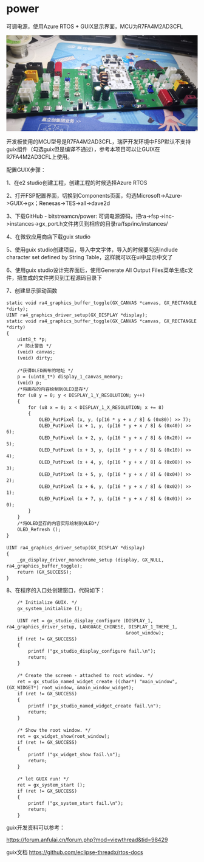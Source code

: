 # power
可调电源，使用Azure RTOS + GUIX显示界面，MCU为R7FA4M2AD3CFL

![Image text](https://github.com/bitstreamcn/power/blob/master/images/IMG_20251007_085554.jpg)


开发板使用的MCU型号是R7FA4M2AD3CFL，瑞萨开发环境中FSP默认不支持guix组件（勾选guix但是编译不通过），参考本项目可以让GUIX在R7FA4M2AD3CFL上使用。

 

配置GUIX步骤：

 

1、在e2 studio创建工程，创建工程的时候选择Azure RTOS

2、打开FSP配置界面，切换到Components页面，勾选Microsoft->Azure->GUIX->gx；Renesas->TES->all->dave2d

3、下载GitHub - bitstreamcn/power: 可调电源源码，把ra->fsp->inc->instances->gx_port.h文件拷贝到相应的目录ra/fsp/inc/instances/

4、在微软应用商店下载guix studio

5、使用guix studio创建项目，导入中文字体，导入的时候要勾选Indlude character set defined by String Table，这样就可以在ui中显示中文了

6、使用guix studio设计完界面后，使用Generate All Output Files菜单生成c文件，把生成的文件拷贝到工程源码目录下

7、创建显示驱动函数

```
static void ra4_graphics_buffer_toggle(GX_CANVAS *canvas, GX_RECTANGLE *dirty);
UINT ra4_graphics_driver_setup(GX_DISPLAY *display);
static void ra4_graphics_buffer_toggle(GX_CANVAS *canvas, GX_RECTANGLE *dirty)
{
    uint8_t *p;
    /* 防止警告 */
    (void) canvas;
    (void) dirty;

    /*获得OLED画布的地址 */
    p = (uint8_t*) display_1_canvas_memory;
    (void) p;
    /*将画布的内容绘制到OLED显存*/
    for (u8 y = 0; y < DISPLAY_1_Y_RESOLUTION; y++)
    {
        for (u8 x = 0; x < DISPLAY_1_X_RESOLUTION; x += 8)
        {
            OLED_PutPixel (x, y, (p[16 * y + x / 8] & (0x80)) >> 7);
            OLED_PutPixel (x + 1, y, (p[16 * y + x / 8] & (0x40)) >> 6);
            OLED_PutPixel (x + 2, y, (p[16 * y + x / 8] & (0x20)) >> 5);
            OLED_PutPixel (x + 3, y, (p[16 * y + x / 8] & (0x10)) >> 4);
            OLED_PutPixel (x + 4, y, (p[16 * y + x / 8] & (0x08)) >> 3);
            OLED_PutPixel (x + 5, y, (p[16 * y + x / 8] & (0x04)) >> 2);
            OLED_PutPixel (x + 6, y, (p[16 * y + x / 8] & (0x02)) >> 1);
            OLED_PutPixel (x + 7, y, (p[16 * y + x / 8] & (0x01)) >> 0);
        }
    }
    /*将OLED显存的内容实际绘制到OLED*/
    OLED_Refresh ();
}

UINT ra4_graphics_driver_setup(GX_DISPLAY *display)
{
    _gx_display_driver_monochrome_setup (display, GX_NULL, ra4_graphics_buffer_toggle);
    return (GX_SUCCESS);
}
```

8、在程序的入口处创建窗口，代码如下：

```
    /* Initialize GUIX. */
    gx_system_initialize ();

    UINT ret = gx_studio_display_configure (DISPLAY_1, ra4_graphics_driver_setup, LANGUAGE_CHINESE, DISPLAY_1_THEME_1,
                                            &root_window);
    if (ret != GX_SUCCESS)
    {
        printf ("gx_studio_display_configure fail.\n");
        return;
    }

    /* Create the screen - attached to root window. */
    ret = gx_studio_named_widget_create ((char*) "main_window", (GX_WIDGET*) root_window, &main_window_widget);
    if (ret != GX_SUCCESS)
    {
        printf ("gx_studio_named_widget_create fail.\n");
        return;
    }

    /* Show the root window. */
    ret = gx_widget_show(root_window);
    if (ret != GX_SUCCESS)
    {
        printf ("gx_widget_show fail.\n");
        return;
    }

    /* let GUIX run! */
    ret = gx_system_start ();
    if (ret != GX_SUCCESS)
    {
        printf ("gx_system_start fail.\n");
        return;
    }
```

 

 

guix开发资料可以参考：

https://forum.anfulai.cn/forum.php?mod=viewthread&tid=98429

guix文档 https://github.com/eclipse-threadx/rtos-docs




